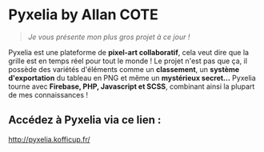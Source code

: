 
# Pyxelia by Allan COTE

> *Je vous présente mon plus gros projet à ce jour !*

 Pyxelia est une plateforme de **pixel-art collaboratif**, cela veut dire que la grille est en temps réel pour tout le monde ! Le projet n'est pas que ça, il possède des variétés d'éléments comme un **classement**, un **système d'exportation** du tableau en PNG et même un **mystérieux secret...** Pyxelia tourne avec **Firebase, PHP, Javascript et SCSS**, combinant ainsi la plupart de mes connaissances !
 
 ## Accédez à Pyxelia via ce lien :
 http://pyxelia.kofficup.fr/
